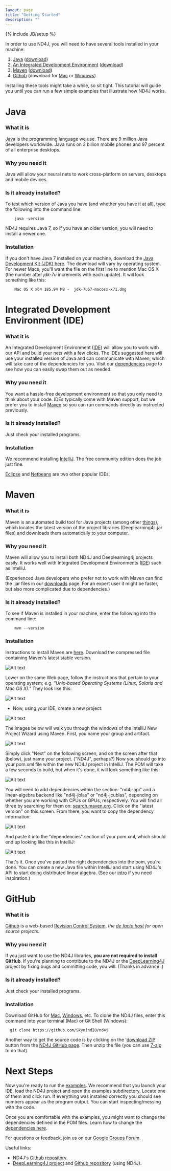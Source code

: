 ```yaml
---
layout: page
title: "Getting Started"
description: ""
---
```

{% include JB/setup %}

In order to use ND4J, you will need to have several tools installed in your machine:

1. [Java](#java) ([download](http://www.oracle.com/technetwork/java/javase/downloads/jdk7-downloads-1880260.html))
2. [An Integrated Development Environment](#ide-for-java) ([download](https://www.jetbrains.com/idea/download/))
3. [Maven](#maven) ([download](https://maven.apache.org/download.cgi))
4. [Github](#github) (download for [Mac](https://mac.github.com/) or [Windows](https://windows.github.com/))

Installing these tools might take a while, so sit tight. This tutorial will guide you until you can run a few simple examples that illustrate how ND4J works.

# <a id="java">Java</a>

### What it is
[Java](http://en.wikipedia.org/wiki/Java_%28programming_language%29) is the programming language we use. There are 9 million Java developers worldwide. Java runs on 3 billion mobile phones and 97 percent of all enterprise desktops. 

### Why you need it
Java will allow your neural nets to work cross-platform on servers, desktops and mobile devices.

### Is it already installed?
To test which version of Java you have (and whether you have it at all), type the following into the command line:

		java -version

ND4J requires Java 7, so if you have an older version, you will need to install a newer one.

### Installation
If you don't have Java 7 installed on your machine, download the [Java Development Kit (JDK) here](http://www.oracle.com/technetwork/java/javase/downloads/jdk7-downloads-1880260.html). The download will vary by operating system. For newer Macs, you'll want the file on the first line to mention Mac OS X (the number after *jdk-7u* increments with each update). It will look something like this:

		Mac OS X x64 185.94 MB -  jdk-7u67-macosx-x71.dmg

# <a id="ide-for-java">Integrated Development Environment (IDE)</a>

### What it is
An Integrated Development Environment ([IDE](http://encyclopedia.thefreedictionary.com/integrated+development+environment)) will allow you to work with our API and build your nets with a few clicks. The IDEs suggested here will use your installed version of Java and can communicate with Maven, which will take care of the dependencies for you. Visit our [dependencies](dependencies.html) page to see how you can easily swap them out as needed.

### Why you need it
You want a hassle-free development environment so that you only need to think about your code. IDEs typically come with Maven support, but we prefer you to install [Maven](#maven) so you can run commands directly as instructed previously.

### Is it already installed?
Just check your installed programs.

### Installation
We recommend installing [IntelliJ](https://www.jetbrains.com/idea/download/). The free community edition does the job just fine.

[Eclipse](http://books.sonatype.com/m2eclipse-book/reference/creating-sect-importing-projects.html) and [Netbeans](http://wiki.netbeans.org/MavenBestPractices) are two other popular IDEs.

# <a id="maven">Maven</a>

### What it is
Maven is an automated build tool for Java projects (among other [things](http://maven.apache.org/what-is-maven.html)), which locates the latest version of the project libraries (Deeplearning4j .jar files) and downloads them automatically to your computer.

### Why you need it
Maven will allow you to install both ND4J and Deeplearning4j projects easily. It works well with Integrated Development Environments ([IDE](#ide-for-java)) such as IntelliJ.

(Experienced Java developers who prefer not to work with Maven can find the .jar files in our [downloads](downloads.html) page. For an expert user it might be faster, but also more complicated due to dependencies.)

### Is it already installed?
To see if Maven is installed in your machine, enter the following into the command line:

		mvn --version

### Installation

Instructions to install Maven are [here](https://maven.apache.org/download.cgi). Download the compressed file containing Maven's latest stable version.

![Alt text](../img/maven_downloads.png) 

Lower on the same Web page, follow the instructions that pertain to your operating system; e.g. *"Unix-based Operating Systems (Linux, Solaris and Mac OS X)."* They look like this:

![Alt text](../img/maven_OS_instructions.png) 

* Now, using your IDE, create a new project:

![Alt text](../img/new_maven_project.png) 

The images below will walk you through the windows of the IntelliJ New Project Wizard using Maven. First, you name your group and artifact.

![Alt text](../img/maven2.png) 

Simply click "Next" on the following screen, and on the screen after that (below), just name your project. ("ND4J", perhaps?) Now you should go into your pom.xml file within the new ND4J project in IntelliJ. The POM will take a few seconds to build, but when it's done, it will look something like this:

![Alt text](../img/nd4j_pom_before.png) 

You will need to add dependencies within the <dependencies> section: "nd4j-api" and a linear-algebra backend like "nd4j-jblas" or "nd4j-jcublas", depending on whether you are working with CPUs or GPUs, respectively. You will find all three by searching for them on: <a href="http://search.maven.org/#search%7Cga%7C1%7Cnd4j-jblas">search.maven.org</a>. Click on the "latest version" on this screen. From there, you want to copy the dependency information:

![Alt text](../img/nd4j_maven.png)

And paste it into the "dependencies" section of your pom.xml, which should end up looking like this in IntelliJ:

![Alt text](../img/nd4j_pom_after.png) 

That's it. Once you've pasted the right dependencies into the pom, you're done. You can create a new Java file within IntelliJ and start using ND4J's API to start doing distributed linear algebra. (See our [intro](http://nd4j.org/introduction.html) if you need inspiration.) 

# <a id="github">GitHub</a>

### What it is
[Github](http://en.wikipedia.org/wiki/GitHub) is a web-based [Revision Control System](http://en.wikipedia.org/wiki/Revision_control), _the [de facto host](http://opensource.com/life/12/11/code-hosting-comparison) for open source projects_.

### Why you need it

If you just want to use the ND4J libraries, **you are not required to install GitHub**. If you're planning to contribute to the ND4J or the [DeepLearning4J](https://github.com/SkymindIO/deeplearning4j) project by fixing bugs and committing code, you will. (Thanks in advance :)

### Is it already installed?
Just check your installed programs.

### Installation
Download GitHub for [Mac](https://mac.github.com/), [Windows](https://windows.github.com/), etc.
To clone the ND4J files, enter this command into your terminal (Mac) or Git Shell (Windows):

      git clone https://github.com/SkymindIO/nd4j
      
Another way to get the source code is by clicking on the '[download ZIP](https://github.com/SkymindIO/nd4j/archive/master.zip)' button from the [ND4J GitHub page](https://github.com/SkymindIO/nd4j). Then unzip the file (you can use [7-zip](http://www.7-zip.org/download.html) to do that).

# Next Steps

Now you're ready to run the [examples](elementwise.html). We recommend that you launch your IDE, load the ND4J project and open the examples subdirectory. Locate one of them and click run. If everything was installed correctly you should see numbers appear as the program output. You can start inspecting/messing with the code.

Once you are comfortable with the examples, you might want to change the dependencies defined in the POM files. Learn how to change the [dependencies here](dependencies.html).

For questions or feedback, join us on our [Google Groups Forum](https://groups.google.com/forum/#!forum/nd4j).

Useful links:

* ND4J's [Github repository](https://github.com/SkymindIO/nd4j).
* [DeepLearning4J project](http://deeplearning4j.org/) and [Github repository](https://github.com/SkymindIO/deeplearning4j) (using ND4J).

